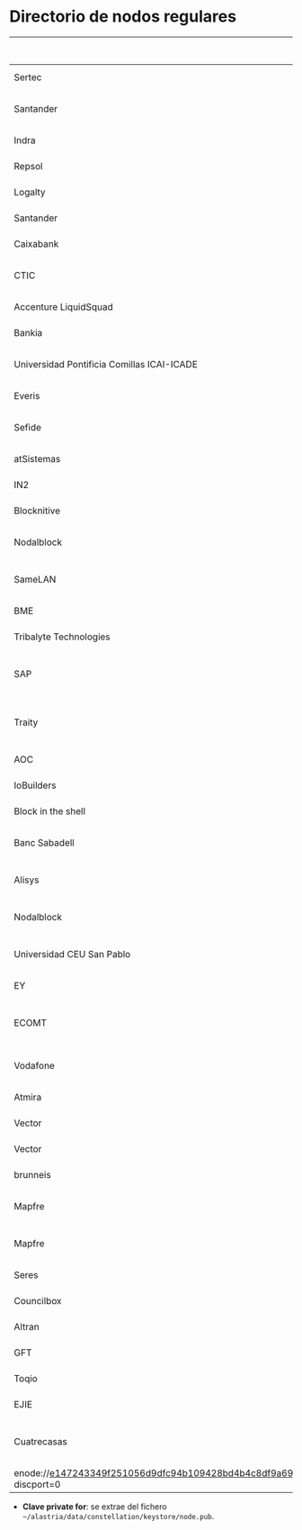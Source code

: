 ﻿# Directorio de nodos regulares

| Entidad | Contacto (slack, email, git user...) | Hosting info (Cores/Mem/HDD) | Clave private for * | enode |
| ------- | ------------------------------------ | ---------------------------------- | ------------- | ----- |
| Sertec | Jose Luis Vega alastria@sertec.net | Acer Aspire TC-605 (4C/8M/100GB) | VZ33TmVyQgrvn6YVJj8RZ3D6TYAEBtRv+XufMgBLkTI | enode://df41acc6d492262acbd85fca2b5daee2f3a17a2a0f0f6f246a415436420cf75a0acd9251f8c56bf218a776c2b1fcec97fdc8a012b53ccaba4a92a913f01b32ba@212.170.49.75:21000?discport=0 |
| Santander | Marcos Serradilla (@mserradilla, marcos@sanlab.io), Juan Luis García (@Juan Luis, juanluis.garcia@isban.com) | Amazon AWS (2C/4Gb/30Gb) | KDcY5uqieXxbJHblMiGFImUL45u8FrTm5kqa7/USAHc= | enode://40d35f2087662e168b4c0ea56f692061abd2b8a2748f0729c6f8b207c7ea443b2f15394928c9ee6227f452b5c9d4d59da7030032a3342a7ddb870e75908e2bef@35.176.19.89:21000?discport=0 |
| Indra | Javier Casanova (@Javi, alastria@indra.es) | Azure (2C/4Gb/30Gb) | K7H2ULb9cq648JoGXH12UQ/Dj7Poe2GiDYHE+Glrz04= | enode://d4806ab59d39b8f44c01337eba69cdfd0c2a7a00e83b9c32c9f53c6112239dfa152cad5c2928c435f961346fdf06d98fe05b25bcd86c2f99be4837a8ca08af1b@13.81.61.232:21000?discport=0 |
| Repsol | Esteban Montenegro (montenegro.garcia.esteban@repsol.com) | Azure | 8AoHk3WQNvIZuRsfi0CuCreGJya3IlHhOKmaQ9T7CVo= | enode://2bf9235d4b420ab7f633da2dce8787b97ea33f77ed13c82f4c746a1aba01140c5b65924f6497cad483ce680f00b2005d16322284aa8e64c032d6255557724b6e@52.164.228.204:21000?discport=0 |
| Logalty | Juan Pablo Mora (juanpablo.mora@logalty.com) | Amazon AWS (2C/4Gb/45Gb) | 3YSy+mgwKQrlkw+WhE3k1M027YX8hDlGOX+54AIclyA= | enode://c4aef89377231d5b0d79bdd0943e4b6280312bf951704bd54375a369f6f3e14abdc0bb52dddb75467c404c79622a9756e0690e55dfaaea5a78d565e099943eef@34.242.13.183:21000?discport=0 |
| Santander | Julio Faura (julio@sanlab.io) | Raspberry Pi 3, 32Gb SD | (sin constellation) | "enode://d46b5252463a06cdeb5d055ef7fa85ecff5596b7e1976fd7efaec93f54ffd83c46a38be59014827b5a7fbd3aef3eb721414b33d7828328ecbe4f7eccfade3624" |
| Caixabank | Joan Arcas Sanz (joan.arcas.sanz@accenture.com) | Amazon AWS (2C/4GB/50GB) | So7sfUmn8Q4oYiUx/sU5AhugKMYe3jnB7/nMu4ITXSM= | enode://60fdf4ac8577eab9d7ec364193b32b736ac3d4b19cbd9521229ac6bbfc86aec48f098bd1891293c6f4cd545d871a8bfe8d5431b265f7dc8eda6ea4812b5cf76f@52.215.80.63:21000?discport=0' |
| CTIC | Raul Alonso (blockchain@fundacionctic.org) | Docker (16C/128GB/500GB shared) | yAzJeO8nZXW632IH7ewoa+AqaqMcsNCMJi/pxWiwJHo= | enode://4ad74d67ab246158ac8b9d3b42051b9852ea9a5ad4b156cd6d28aabc4305929f561d4b2df2385f40f3008745eb5c5a6933bdbe75cb45844f235a00e49bb2c98f@212.89.8.169:21000?discport=0 |
| Accenture LiquidSquad | Miguel Angel Moreno m.moreno@accenture.com | IOC Madrid (4c/8GB/50GB) | tlRepC3vx488Vr+/YOMlpx/Dq4j3BOqJE0sei5Oq6jI= | enode://23ceb28a9bb2fb54ce515a61a0e2f2d56d136bf7f3396075738f11bd56839fb3eeb4de60f505c2e4b251376b52fdcc9eb5668ab0443ff6aa8f6b666e23ae031a@83.217.250.28:21000?discport=0 |
| Bankia | Alberto G. Toribio (@gotoalberto, @gotoalberto, agomez@bankia.com) | Amazon AWS (t2.medium 30GB) | WbZIaF9L30XqS/sWP6dNj6f4CVq15JsctS9ZDE1qwc0= | enode://742f64d60f47757c9718448dd2a55389cde0b7818c4f9ec33635203f1e1b5792241cba29fc28cfdf0c7ac9f9002fc4efe8248fdf7dbeaed4e5e23142cd3c1f2e@34.250.103.51:21000?discport=0 |
| Universidad Pontificia Comillas ICAI-ICADE | David Contreras (@DavidContrerasICAI, davidcb@comillas.edu) | Self Hosted (20C/128Gb/8TB Shared) | VdyCU7zkgbCkUCJPWHJLdWZzt+KfnwmaxrAe58zYlS8= | enode://3bb8ac2710729c6b2217793742e59c645add42082982281968c95f63065aa59c87aba016474eba306754466d7674601f721384379453ecf9c6e403670206b531@130.206.64.6:21000?discport=0 |
| Everis | Eduardo Sanchez Mata (@esanchma, eduardo.sanchez.mata@everis.com) | Amazon AWS (2C/4Gb/30Gb) | 2czuLciss8BU/6DLVJsuSpWUdQTxiM1uCGsMJSH323Q= | enode://54ad52574d4d9d8a9b20011705dcd2945fa8a01f7a49ed61c00a33be8c658da37ff1f8ec3e1aa09504e770a168bf6269c94e5ae0072eca97f91570b19c8ccf63@52.47.203.210:21000?discport=0 |
| Sefide | Juan Pedro Ortega Liétor (@jpol, juanpedroortega@momopocket.com) | VMware VSphere Virtual Machine (4C/8Gb/50Gb) | 0yR+aYCZc+mQ3dtRe3pBd7QbkNaG7KMD7S+MVWTgQ2Y= | enode://fa7a7077b4e1008dede51e0d5bd44c5bb943ce716864a6045df0a219f6112de39b705c0920d1e51c030f144177b17a06bccd2c6e70fe9309eac84fb265110125@87.253.228.23:21000?discport=0 |
| atSistemas | Jose Angel Corral (jacorral@atsistemas.com) | AWS CentOS7.4 2C/4GB/8GB+20GB | iuTymSPrfS/5NB9HZcqLV1vaT97Z6UxEEady8p+iVwE= | enode://2754d548777d8ab7dd29ccd7c67deaac3de1740f9239b57ebc3d5346f6708f846c07d0a92b0a05db516c74675475761bad3777a615c8a636b6d24cc0a0355a32@52.31.219.254:21000?discport=0 |
| IN2 | Alex Casaus Carmona (alex.casaus@in2.es) | Self Hosted (2C/4GB/30GB) | g6cB/4E4txR2bES42na7XVLgKjFCLWImklQfIRmSyQQ= | enode://d9ea38861f138f2a9be149c064d57a335f07fe171fb1396e4311650c4d18ededebbc786c95944f1ce22279fa7939eda9a989d19bd4a7852dc968ea88f6dfa6f1@89.40.139.180:21000?discport=0 |
| Blocknitive | Guillermo Lapuente (tecnico@blocknitive.com) | IBM Cloud | vSxzxujSWkVMJoA68R4VgbMEbY2l1RxsRejGzRKf2B0= | enode://236834b519f160a2213e9c5bc9c6b3787fab86e3bfc1e9728b1d855528687399847ca51206edbee21b8fea6c02542f5b369e31061169c138dca364e3987f0006@169.60.149.188:21000?discport=0 |
| Nodalblock | Ariano Hernandez Huerta (a.hernandez@nodalblock.com), Martin Laplace (martin.laplace@nodalblock.com) | Amazon AWS (2C/8Gb/300Gb) | NpkuvGmydJrdG2+425BmJLOc2NuPMvsKJuS99AZQIH8= | enode://8251fddfc414ba313fea3a43622ad9e5ee638356fe687e837c5bd3b354d737d5b2e27f3b2597b87e824520ffd823130f5950654532863dc62f4bbb8cc201af71@35.182.149.15:21000?discport=0 |
| SameLAN | Oscar Gonzalez Moreno (oscar.gonzalez@samelan.com) | Amazon AWS (t2.medium, 2C/8Gb/50Gb) | VeCu26jVrVKIqAkidIAPGfMZwqQobhOpTkwBQHPtJGo= | enode://a37863dd51ca9c5861242146557983781075d4a082fa9fb0d3d8e2930d1060c5d02d48741574332db0ba14aa8366a099312454372210674596a333c011dc29d3@34.240.42.125:21000?discport=0 |
| BME | Alvaro Suarez Bravo (asuarez@grupobme.es) | Amazon AWS | yzVgpeqc87YmpR82QAvKVq8DOPiZnUoGZDe0B86Xn3o= | enode://e0d77956c697c4ff905a8d898a5d1d4cfd29d9a740b83c6745e2bd8575bf09cd370a8879c9b4c623e87a5949f3745ab32979431abee19f697ffb17b87b53765c@52.30.89.179:21000?discport=0 |
| Tribalyte Technologies | Rafael Barriuso (rbarriuso@tribalyte.com) | Amazon AWS (2C/4Gb/30Gb) | wsyiYRPs8pWjw1NsTdkmzYordSv8GCCXS7tvk2CM53g= | enode://ed6703915f666df745771f31941840b301486179983dfae05c909813fb3ad200978e43bd6c44f8a3bfcb39ea8628018a41baa825944500b064b4e14911da5476@52.209.188.78:21000?discport=0 |
| SAP | Alexander Schaefer (alexander.schaefer01@sap.com), Michael Kunzmann (michael.kunzmann@sap.com) | Amazon AWS (2C/4Gb/30Gb) | KxSUuSZYYZ9J/FobNqOp0vHIDEYm4VchZ61Uci21AxU= | enode://b97b26246f6d1598481ac99da250708186de90c281dd04d33399d32304abae5f5cb5c2e7e317703da7796a25f36e18936e4cfbe54c24a580e70c6d7c62c2c838@54.93.229.117:21000?discport=0 |
| Traity | José Ignacio Fernández (@researcheneur, jose@traity.com), Borja Martín (@dagi3d, borja@traity.com), Toni Prada (@toniprad, toni@traity.com) | Google Cloud (2C/8Gb/40Gb) | M+ECJTDZlkSowiwjphfUKOUEDd1ibLMyyUyNhuMnDxI= | enode://7a66664f0cec9ef2f75df6bec0353c3f4a8c5c2af2621787ec71fb7f8f8f8f8fb75a653c8021277d70418b469aee2246028d663bac827569daea86b6bae13a62@35.192.49.250:21000?discport=0 |
| AOC | Kenneth Capseta (kcapseta@aoc.cat), Manel Rella (mrella@aoc.cat) | Nexica.com  (4C/8Gb/64Gb) | Fy/0Y4X+IR+9iOTjeprS9fumYlMF69bcWehi3X3HCSY= | enode://40156d724295b0a554d1207268dd1c314af3bb8e572a485e42b997ecffefca056f5f81e702cc2add3fae678e0ea43807df96765e7d5658d57aebb69adde5b4a3@185.86.34.68:21000?discport=0 |
| IoBuilders | Fernando paris fer@io.builders @ferparishuertas| AWS ECS t2.medium Docker | YHpqeYn1ELzTC6ryM0UEv/XwipbQUa68PE/Hy3DIABc= | enode://0f539feb01fbeb2d0270de82bd0dd31d07a6be05d4e5325326641e9546cc91ad96e693b0e02e2646ba2fae0414ff78c82e099c2e593b3a69426952f3e8ac5687@34.246.45.100:21000?discport=0 |
| Block in the shell | César González (@cesarbits cesar@blockintheshell.io) | Softec Cloud (2C/4Gb/30Gb) | kjTMXTf3iX3kWdMoXwwO2+VjPoUfP7005o4mtnUCswU= | enode://a248ee6ea04fd918ebab460293a08fb26b5170a6d4a8a22acb0cf892815a22055befd24eceb37c522875b0df1fcab59af1134bcb3a05880d557bc9b4b695b1d4@188.95.114.21:21000?discport=0 |
| Banc Sabadell | Montserrat Guàrdia (guardia.montserrat@sabis.tech), Jacinto Calvo Sintes (calvoja@sabis.tech) | Azure | Bs5C0JF8vuPDM2cU2k7L7rQwN7SxEAoNxal4gOg/Xg4= | enode://d90428a154678dffe4618ccdc7182c2db608e16d9dfc59aee6915e3de33aecc258cdca9ede4d7ae410a1cddfd9177cfb998cee9b361ff1abb6583c72afe4f778@40.118.26.201:21000?discport=0 |
| Alisys | Nacho de la Vega (joseignacio.delavega@alisys.net), Javier Martin Manzano (javier.martin@alisys.net)| Self Hosted (2C/4Gb/40Gb) | 9uxl4zBmU/nrI5dOfHrUU6N8tU60APwJzVA7uxEPrB8= | enode://4680448741b4e3dbac6d6448bef8c0dd417e2a1fb79d980d59f589424ee26633db99554822277d4b0786244476852b25e1d499fac7a85e06de393d42a802979c@217.130.52.154:21000?discport=0 |
| Nodalblock | Ariano Hernandez Huerta (a.hernandez@nodalblock.com), Martin Laplace (martin.laplace@nodalblock.com) | Amazon AWS (2C/8Gb/300Gb) | LS/iWK1JXa4ePe/OlfuHFaDmxJ6Z44imjK6U3WSI5yU= | enode://f1225983fe600d7807dff8a58efe53b32b2ed54e0f114bb940e314b0251e04ddc0b2a148fe3931451e76018c05e745e8415b2e3eae041f0039b1e43be0bef357@35.182.149.15:21000?discport=0 |
| Universidad CEU San Pablo | Ángel Martínez Lacasta (@gelo, angel.martinez@ceu.es), @angelmartinezceu | Amazon AWS (2C/4Gb/30Gb) | l9s5RCxGSrKNAjvSHZa4kRuupidRtvtNGJL1QKkkDBA= | enode://d886ca0b74a790c106357451824d9ba6a3d6dc027599080b25525bee37f7f7aa731ece7e0d40f8d4cef6fb0316abf89e6f0f8ba2b936c3e69f3f47a03f4ab60d@52.29.129.118:21000?discport=0 |
| EY | Wiktor Nykiel (wiktor.nykiel@es.ey.com) | Self Hosted (4C/8Gb/500Gb) | G/8IiejAwAj8Vd5OlSGAa2rk37XZC37OzfeXKQzr/Vs= | enode://8965c63a1f326a50d08305af160d84a72eec52fc47f900cbda65759144ac015fabd607683213bc1200e1fb69d0336f3d6008ed40360821efc8877358eb08342b@88.2.81.50:21000?discport=0 |
| ECOMT | José Luis Somoza Amado (@jlsomoza , jlsomoza@ecomt.net), @jlsomoza |  VMware Ubuntu 64-bit Virtual Machine (2C/4Gb/30Gb) | 9jsj7MYnMY3mLccw+vbfydybySe9EjCDw5x3wlIitQY= | enode://2c92ab64452dbccd7834fe326751909321ff44a8fac56b9e4169811dbbc490d171a779586e44d529d8c8b22d2e212b46ec687051bfd35221e521366cac00121c@10.80.1.117:21000?discport=0 |
| Vodafone | Karim Zaki (karim.zaki1@vodafone.com), Sara Camuñas (sara.camunas@vodafone.com) | Amazon AWS (8C/61Gb/30Gb) | iqI5JsHpSyCO7iB0JRKBGEqPuzg7oPpuvgyswSZpWwc= | enode://a2105e2fcdb962a49d1afd4df4f300db8e4307a786c8bd2d6968a994b776de19f17695dc4f9baedf240b9c4aab7fd3f65180db897d061c0fe360ee3876e70de4@52.209.186.34:21000?discport=0 |
| Atmira | Román Fenández Martínez (roman.fernandez@atmira.com) | Google Cloud (2C/4Gb/30Gb) | XwaLCEAa6fQbEbYHShUnIDJdS+hqA4V6vbGWv9zh1XI= | enode://f950d69fe020be2f7302ca4f8c24cc5f73717ef309d6a7c013807a7c2ac9084a0416d9ad885867cecc3305841056a0ff964aa333f70cfa190fbdffca15528454@35.195.122.131:21000?discport=0 |
| Vector | Agatha Palencia (apalencia@vectoritcgroup.com) | Vector (4C/8Gb/100Gb)| B887N8Ypq31XWqu+XsGtcUscwzj35wGZu5zNVfh7z3c= | enode://433eee03e392c270cd94d315756c2edf64e150f470a4327733fb5516404a89a0187ba00c3d2567f4c6ab8d48d03861461895b0e827b6be2c1662dc5a46795c3e@109.234.66.8:21000?discport=0 |
| Vector | Agatha Palencia (apalencia@vectoritcgroup.com) | Vector VirtualBox (4C/8Gb/30Gb)| f3HB2L6cw1cBpcglJo7LKK/mDW0wLMGoMUFHNN3WeBk=| enode://9ae8b194c4a69e23629fcdf3ddbc9f764e29eefc629af56729d64bd0e5792c73f440d41f870f4fa545a5448a0cdf00a3d6d77810eec88a6e2a424c987e56c5e6@83.61.8.118:21000?discport=0 |
| brunneis | Rodrigo Martínez Castaño (@brunneis, dev@brunneis.com) | Bare metal (2C/4GB/30GB) | LcrijueJ25p7QnMA4qBy52aeQPU6AnDIYcQ6y63KTHQ= | enode://aabf59aa66ded45781652a26dde045127ba618bf9b6c3d13f8651151056fd1d613f75529b2fe3c68a1f575a945466799a5d28576b066ccba4a0063b6941a482c@90.68.122.84:21000?discport=0 |
| Mapfre | Isidro Cucó Martín de Jorge (iscucom@mapfre.com), Iñaki Román (jiroman@mapfre.com) | AWS RedHat 64-bit 4C/2GB/64GB | HxRrSdTTXmhO31wqCgbHbLwVb+706XgrdwBljh99wnU= | enode://15bfaa1063896181fe9878d9dd096e1f61ea2a9d1f224dc59981aac8739984aa71656603ca1aead39a27bd3984233f3e1fda13802fbaa40755797c30ff6f866c@54.194.98.174:21000?discport=0 |
| Mapfre | Isidro Cucó Martín de Jorge (iscucom@mapfre.com), Iñaki Román (jiroman@mapfre.com) | AWS RedHat 64-bit 4C/2GB/64GB | FGy5s125pkLIs9KPpZCSqHB89DPAmPicNAaiPK1rFmw= | enode://201dd24c087e1d7b97fefd3cf38d4c495d3ce6f7f008fc75b88d4a18a8687c4d2342085952164d33ae8afcf8056426d04427963b1f63ce6f993e86548838a7da@34.248.64.28:21000?discport=0 |
| Seres | Pablo Escudero Lampreabe (pablo.escudero@seres.es) | OVH (2C/8Gb/80Gb) | BW/gBBv2HOy03dsC3l89kM9o25nJX001iEU/JMj7dDg= | enode://3c270891ac70c6a89359629b7d52edc2d71c4d7d727543c9b5448c6910ab901039016a2344903d42b40f30b43b1f26e92d0a5c550c31003ed4e6e22946b785a6@51.68.123.73:21000?discport=0 |
| Councilbox | Rodrigo Martínez Castaño (@brunneis, rodrigo.martinez@councilbox.com) | OVH (2C/4GB/30GB) | DazpUWjgOy7aYpUbhfE/Zr2zGaKHWtF4M9Jup8VjG1g= | enode://c8ecf452708c623c8468054e6096a7dd3d0abab5c353e084cb4d2e9362258c4144295020aa97dd2122c17773e2bcf5de12c4d240dd43f878a3b82e96d874d0ff@51.68.123.147:21000?discport=0 |
| Altran | Jesús F. Parra Pérez (jesusfernando.parra@altran.com) | Arsys (2C/4Gb/50Gb) | 2mY4kl8+gJmUtoMvF4IAW9B7o1F64sRhlIGcnYR5D1I= | enode://81a2d5c0339df85d4df73248cb9392334821c28870d7bdd89c1868b028124b0c3a178beac4ba01db3b6e118df902086bd7969ceb20db3c6e66492b835cd1e6fc@82.223.73.231:21000?discport=0 |
| GFT | Ignacio Asin (ignacio.asin@gft.com) | Amazon AWS (2C/4Gb/40Gb) | c7CIePkvOjXC6EIv8iC7Y6KjrzIN2FJ0eULWNMBetlE= | enode://adc6f34e0e411f32956b7871beea33fa7fea3d602e041ed444dfeca3c90eb349ea348671c6e36ece9bfb0c49c90450b0e9799a1a93a280455c7313088a7c18f0@34.254.115.212:21000?discport=0 |
| Toqio | Daniella Lorenzo (daniella@groupolivo.com) | Amazon AWS (1C/2Gb/8GB) | RvVTwV1e6nr2PWHmFXcS+4rHDbsioyzWT7vINbpzeB4= | enode://190c23c459c2534807a5076d3c5614a322f3c8b674c87540d739e98e000a5a657373ef27670867376c1ba39ea5b5133408aef9308b88e081bc2f7b31dc461343@54.72.78.171:21000?discport=0 |
| EJIE | Oscar Guadilla (o-guadilla@ejie.eus)| Self Hosted 2C/4Gb/40Gb) | 6ppsufT4ziL45jeBOE5ImLt0NRrbCM3wJ8Z2NbcwWDs= | enode://1f0ea34fe33962da2daaa4568cf5bf0e273140d31ccf126ed092c53ae4fc12018ad8d2fea34286639c2989551bff9011208a6c86767836e6cc5055557e77a284@185.161.117.14:21000?discport=0 |
| Cuatrecasas | Xavi Gonzalez (xavi.gonzalez@cuatrecasas.com), German Miralles (german.miralles@cuatrecasas.com) | Azure (2C/4GB/30GB) | NHuUIgJ/GuMFpMisxOgeCdSLaiZbzr3IShqI5gS/KXk= | 
enode://e147243349f251056d9dfc94b109428bd4b4c8df9a699b7755a45d3e9d33d31d67b5d6be43b57e3642a97670c21498e2831cdf2875fe1c282f31105d61a15362@40.115.14.40:21000?discport=0 |

* **Clave private for**: se extrae del fichero `~/alastria/data/constellation/keystore/node.pub`.
